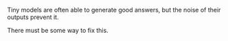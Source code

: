 Tiny models are often able to generate good answers, but the noise of their outputs prevent it.

There must be some way to fix this.